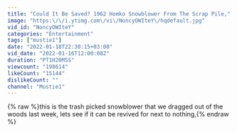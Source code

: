 ```yaml
---
title: "Could It Be Saved? 1962 Homko Snowblower From The Scrap Pile,"
image: "https:\/\/i.ytimg.com\/vi\/NoncyOWIteY\/hqdefault.jpg"
vid_id: "NoncyOWIteY"
categories: "Entertainment"
tags: ["mustie1"]
date: "2022-01-18T22:30:15+03:00"
vid_date: "2022-01-16T12:00:08Z"
duration: "PT1H20M5S"
viewcount: "198614"
likeCount: "15144"
dislikeCount: ""
channel: "Mustie1"
---
```

{% raw %}this is the trash picked snowblower that we dragged out of the woods last week, lets see if it can be revived for next to nothing,{% endraw %}
